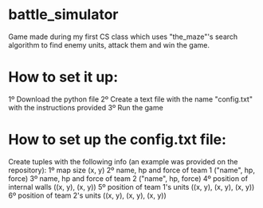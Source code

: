 # battle_simulator
Game made during my first CS class which uses "the_maze"'s search algorithm to find enemy units, attack them and win the game.

# How to set it up:
1º Download the python file
2º Create a text file with the name "config.txt" with the instructions provided
3º Run the game

# How to set up the config.txt file:
Create tuples with the following info (an example was provided on the repository):
1º map size (x, y)
2º name, hp and force of team 1 ("name", hp, force)
3º name, hp and force of team 2 ("name", hp, force)
4º position of internal walls ((x, y), (x, y))
5º position of team 1's units ((x, y), (x, y), (x, y))
6º position of team 2's units ((x, y), (x, y), (x, y))
